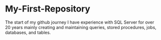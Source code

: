 # My-First-Repository
The start of my github journey
I have experience with SQL Server for over 20 years mainly creating and maintaining queries, stored procedures, jobs, databases, and tables.
